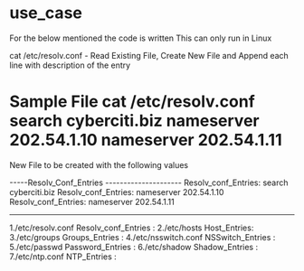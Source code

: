# use_case
<!--  -->
For the below mentioned the code is written
This can only run in Linux


cat /etc/resolv.conf - Read Existing File, Create New File and Append each line with description of the entry

Sample File
cat /etc/resolv.conf 
search cyberciti.biz
nameserver 202.54.1.10
nameserver 202.54.1.11
=========================================

New File to be created with the following values

-----Resolv_Conf_Entries ---------------------
Resolv_conf_Entries: search cyberciti.biz
Resolv_conf_Entries: nameserver 202.54.1.10
Resolv_conf_Entries: nameserver 202.54.1.11

*********************************************************************

1./etc/resolv.conf
Resolv_conf_Entries :
2./etc/hosts
Host_Entries: 
3./etc/groups
Groups_Entries :
4./etc/nsswitch.conf
NSSwitch_Entries :
5./etc/passwd
Password_Entries :
6./etc/shadow
Shadow_Entries :
7./etc/ntp.conf
NTP_Entries :
